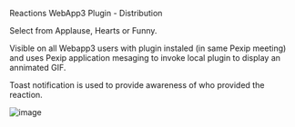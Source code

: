 Reactions WebApp3 Plugin - Distribution 

Select from Applause, Hearts or Funny. 

Visible on all Webapp3 users with plugin instaled (in same Pexip meeting) and uses Pexip application mesaging to invoke local plugin to display an annimated GIF.

Toast notification is used to provide awareness of who provided the reaction.

![image](https://github.com/gregwalker-pexip/Reactions/assets/84256673/fee3d4ad-d811-4836-b6ab-b9cd0e159b2c)
